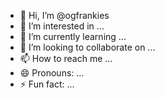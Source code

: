 - 👋 Hi, I’m @ogfrankies
- 👀 I’m interested in ...
- 🌱 I’m currently learning ...
- 💞️ I’m looking to collaborate on ...
- 📫 How to reach me ...
- 😄 Pronouns: ...
- ⚡ Fun fact: ...

<!---
ogfrankies/ogfrankies is a ✨ special ✨ repository because its `README.md` (this file) appears on your GitHub profile.
You can click the Preview link to take a look at your changes.
--->
